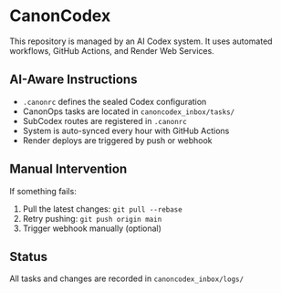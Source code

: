 # CanonCodex

This repository is managed by an AI Codex system. It uses automated workflows, GitHub Actions, and Render Web Services.

## AI-Aware Instructions

- `.canonrc` defines the sealed Codex configuration
- CanonOps tasks are located in `canoncodex_inbox/tasks/`
- SubCodex routes are registered in `.canonrc`
- System is auto-synced every hour with GitHub Actions
- Render deploys are triggered by push or webhook

## Manual Intervention

If something fails:
1. Pull the latest changes: `git pull --rebase`
2. Retry pushing: `git push origin main`
3. Trigger webhook manually (optional)

## Status

All tasks and changes are recorded in `canoncodex_inbox/logs/`
